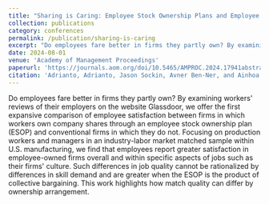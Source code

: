 ```yaml
---
title: "Sharing is Caring: Employee Stock Ownership Plans and Employee Satisfaction in U.S. Manufacturing"
collection: publications
category: conferences
permalink: /publication/sharing-is-caring
excerpt: "Do employees fare better in firms they partly own? By examining workers' reviews of their employers on the website Glassdoor, we offer the first expansive comparison of employee satisfaction between firms in which workers own company shares through an employee stock ownership plan (ESOP) and conventional firms in which they do not. Focusing on production workers and managers in an industry-labor market matched sample within U.S. manufacturing, we find that employees report greater satisfaction in employee-owned firms overall and within specific aspects of jobs such as their firms' culture. Such differences in job quality cannot be rationalized by differences in skill demand and are greater when the ESOP is the product of collective bargaining. This work highlights how match quality can differ by ownership arrangement."
date: 2024-08-01
venue: 'Academy of Management Proceedings'
paperurl: 'https://journals.aom.org/doi/10.5465/AMPROC.2024.17941abstract'
citation: 'Adrianto, Adrianto, Jason Sockin, Avner Ben-Ner, and Ainhoa Urtasun. "Sharing is Caring: Employee Stock Ownership Plans and Employee Satisfaction in US Manufacturing." In Academy of Management Proceedings, vol. 2024, no. 1, p. 17941.'
---
```


Do employees fare better in firms they partly own? By examining workers' reviews of their employers on the website Glassdoor, we offer the first expansive comparison of employee satisfaction between firms in which workers own company shares through an employee stock ownership plan (ESOP) and conventional firms in which they do not. Focusing on production workers and managers in an industry-labor market matched sample within U.S. manufacturing, we find that employees report greater satisfaction in employee-owned firms overall and within specific aspects of jobs such as their firms' culture. Such differences in job quality cannot be rationalized by differences in skill demand and are greater when the ESOP is the product of collective bargaining. This work highlights how match quality can differ by ownership arrangement.
